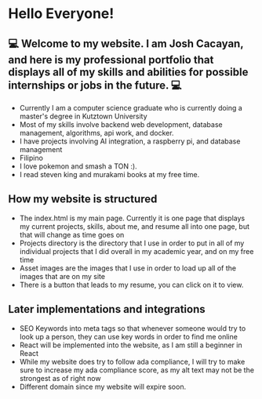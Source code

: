 # Hello Everyone! 

## 💻 Welcome to my website. I am Josh Cacayan, and here is my professional portfolio that displays all of my skills and abilities for possible internships or jobs in the future. 💻
  - Currently I am a computer science graduate who is currently doing a master's degree in Kutztown University
  - Most of my skills involve backend web development, database management, algorithms, api work, and docker.
  - I have projects involving AI integration, a raspberry pi, and database management
  - Filipino
  - I love pokemon and smash a TON :).
  - I read steven king and murakami books at my free time.
## How my website is structured
  - The index.html is my main page. Currently it is one page that displays my current projects, skills, about me, and resume all into one page, but that will change as time goes on
  - Projects directory is the directory that I use in order to put in all of my individual projects that I did overall in my academic year, and on my free time
  - Asset images are the images that I use in order to load up all of the images that are on my site
  - There is a button that leads to my resume, you can click on it to view.
## Later implementations and integrations
  - SEO Keywords into meta tags so that whenever someone would try to look up a person, they can use key words in order to find me online
  - React will be implemented into the website, as I am still a beginner in React
  - While my website does try to follow ada compliance, I will try to make sure to increase my ada compliance score, as my alt text may not be the strongest as of right now
  - Different domain since my website will expire soon.

